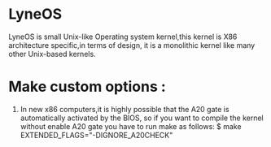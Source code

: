 # LyneOS
LyneOS is small Unix-like Operating system kernel,this kernel is X86 architecture specific,in terms of design, it is a monolithic kernel like many other Unix-based kernels.

# Make custom options : 
 1) In new x86 computers,it is highly possible that the A20 gate is automatically activated by the BIOS, so if you want to compile the kernel without enable A20 gate you have to run make as follows:
 	$ make EXTENDED_FLAGS="-DIGNORE_A20CHECK" 